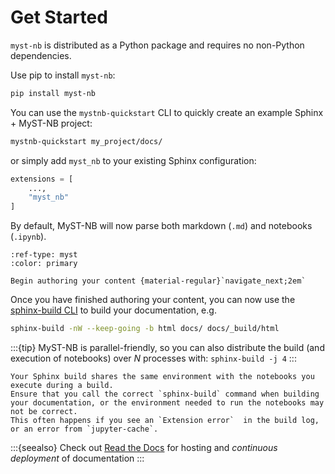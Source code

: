 # Get Started

`myst-nb` is distributed as a Python package and requires no non-Python dependencies.

Use pip to install `myst-nb`:

```bash
pip install myst-nb
```

You can use the `mystnb-quickstart` CLI to quickly create an example Sphinx + MyST-NB project:

```bash
mystnb-quickstart my_project/docs/
```

or simply add `myst_nb` to your existing Sphinx configuration:

```python
extensions = [
    ...,
    "myst_nb"
]
```

By default, MyST-NB will now parse both markdown (`.md`) and notebooks (`.ipynb`).

```{button-ref} authoring/intro
:ref-type: myst
:color: primary

Begin authoring your content {material-regular}`navigate_next;2em`
```

Once you have finished authoring your content, you can now use the [sphinx-build CLI](https://www.sphinx-doc.org/en/master/man/sphinx-build.html) to build your documentation, e.g.

```bash
sphinx-build -nW --keep-going -b html docs/ docs/_build/html
```


:::{tip}
MyST-NB is parallel-friendly, so you can also distribute the build (and execution of notebooks) over *N* processes with: `sphinx-build -j 4`
:::

```{admonition} The execution environment is the same as your Sphinx environment
Your Sphinx build shares the same environment with the notebooks you execute during a build.
Ensure that you call the correct `sphinx-build` command when building your documentation, or the environment needed to run the notebooks may not be correct.
This often happens if you see an `Extension error`  in the build log, or an error from `jupyter-cache`.
```


:::{seealso}
Check out [Read the Docs](https://docs.readthedocs.io) for hosting and *continuous deployment* of documentation
:::
